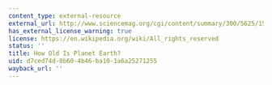 ```yaml
---
content_type: external-resource
external_url: http://www.sciencemag.org/cgi/content/summary/300/5625/1513
has_external_license_warning: true
license: https://en.wikipedia.org/wiki/All_rights_reserved
status: ''
title: How Old Is Planet Earth?
uid: d7ced74d-0b60-4b46-ba10-1a6a25271255
wayback_url: ''
---
```

